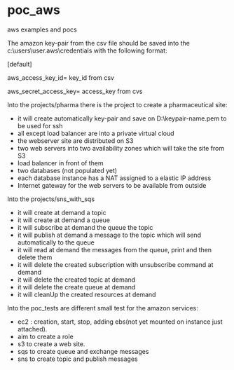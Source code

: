 # poc_aws
aws examples and pocs

The amazon key-pair from the csv file should be saved into the c:\users\user\.aws\credentials with the following format:

[default]

aws_access_key_id= key_id from csv

aws_secret_access_key= access_key from cvs


Into the projects/pharma there is the project to create a pharmaceutical site:
- it will create automatically key-pair and save on D:\keypair-name.pem to be used for ssh
- all except load balancer are into a private virtual cloud
- the webserver site are distributed on S3
- two web servers into two availability zones which will take the site from S3
- load balancer in front of them
- two databases (not populated yet)
- each database instance has a NAT assigned to a elastic IP address
- Internet gateway for the web servers to be available from outside

Into the projects/sns_with_sqs
- it will create at demand a topic
- it will create at demand a queue
- it will subscribe at demand the queue the topic
- it will publish at demand a message to the topic which will send automatically to the queue
- it will read at demand the messages from the queue, print and then delete them
- it will delete the created subscription with unsubscribe command at demand
- it will delete the created topic at demand
- it will delete the create queue at demand
- it will cleanUp the created resources at demand

Into the poc_tests are different small test for the amazon services:
- ec2 : creation, start, stop, adding ebs(not yet mounted on instance just attached).
- aim to create a role
- s3 to create a web site.
- sqs to create queue and exchange messages
- sns to create topic and publish messages
